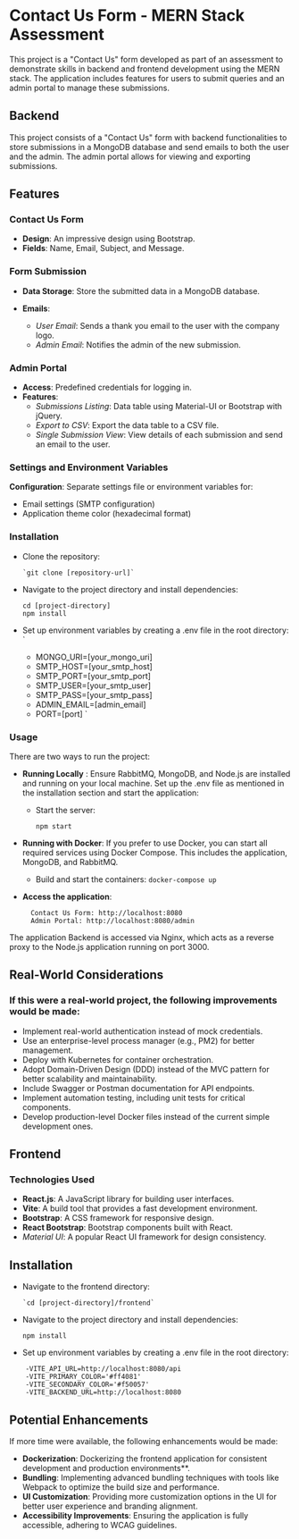 # Contact Us Form - MERN Stack Assessment
This project is a "Contact Us" form developed as part of an assessment to demonstrate skills in backend and frontend development using the MERN stack. The application includes features for users to submit queries and an admin portal to manage these submissions.

## Backend
This project consists of a "Contact Us" form with backend functionalities to store submissions in a MongoDB database and send emails to both the user and the admin. The admin portal allows for viewing and exporting submissions.

## Features

### Contact Us Form

- **Design**: An impressive design using Bootstrap.
- **Fields**: Name, Email, Subject, and Message.
### Form Submission

- **Data Storage**: Store the submitted data in a MongoDB database.
- **Emails**:

    - *User Email*: Sends a thank you email to the user with the company logo.
    - *Admin Email*: Notifies the admin of the new submission.
### Admin Portal
- **Access**: Predefined credentials for logging in.
- **Features**: 
    - *Submissions Listing*: Data table using Material-UI or Bootstrap with jQuery.
    - *Export to CSV*: Export the data table to a CSV file.
    - *Single Submission View*: View details of each submission and send an email to the user. 
### Settings and Environment Variables
**Configuration**: Separate settings file or environment variables for:
  - Email settings (SMTP configuration)
  - Application theme color (hexadecimal format)

### Installation

- Clone the repository:

      `git clone [repository-url]`

- Navigate to the project directory and install dependencies:

      cd [project-directory]
      npm install
      

- Set up environment variables by creating a .env file in the root directory:
`
    - MONGO_URI=[your_mongo_uri]
    - SMTP_HOST=[your_smtp_host]
    - SMTP_PORT=[your_smtp_port]
    - SMTP_USER=[your_smtp_user]
    - SMTP_PASS=[your_smtp_pass]
    - ADMIN_EMAIL=[admin_email]
    - PORT=[port]
`

### Usage
There are two ways to run the project:
- **Running Locally** :
  Ensure RabbitMQ, MongoDB, and Node.js are installed  and running on your local machine. Set up the .env file as mentioned in the installation section and start the application:
  - Start the server:
  
        npm start
- **Running with Docker**: 
  If you prefer to use Docker, you can start all required services using Docker Compose. This includes the application, MongoDB, and RabbitMQ.
  - Build and start the containers:
      `docker-compose up`
- **Access the application**:

        Contact Us Form: http://localhost:8080
        Admin Portal: http://localhost:8080/admin
The application Backend is accessed via Nginx, which acts as a reverse proxy to the Node.js application running on port 3000.


## Real-World Considerations

  ### **If this were a real-world project, the following improvements would be made**:

- Implement real-world authentication instead of mock credentials.
- Use an enterprise-level process manager (e.g., PM2) for better management.
- Deploy with Kubernetes for container orchestration.
- Adopt Domain-Driven Design (DDD) instead of the MVC pattern for better scalability and maintainability.
- Include Swagger or Postman documentation for API endpoints.
- Implement automation testing, including unit tests for critical components.
- Develop production-level Docker files instead of the current simple development ones.

## Frontend

### Technologies Used
- **React.js**: A JavaScript library for building user interfaces.
- **Vite**: A build tool that provides a fast development environment.
- **Bootstrap**: A CSS framework for responsive design.
- **React Bootstrap**: Bootstrap components built with React.
- *Material UI*: A popular React UI framework for design consistency.

##  Installation


- Navigate to the frontend directory:

      `cd [project-directory]/frontend`

- Navigate to the project directory and install dependencies:

      
      npm install
      

- Set up environment variables by creating a .env file in the root directory:
```
    -VITE_API_URL=http://localhost:8080/api
    -VITE_PRIMARY_COLOR='#ff4081'
    -VITE_SECONDARY_COLOR='#f50057'
    -VITE_BACKEND_URL=http://localhost:8080
```


## Potential Enhancements
If more time were available, the following enhancements would be made:

- **Dockerization**: Dockerizing the frontend application for consistent development and production environments**.
- **Bundling**: Implementing advanced bundling techniques with tools like Webpack to optimize the build size and performance.
- **UI Customization**: Providing more customization options in the UI for better user experience and branding alignment.
- **Accessibility Improvements**: Ensuring the application is fully accessible, adhering to WCAG guidelines.

